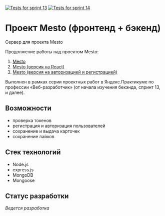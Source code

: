 [![Tests for sprint 13](https://github.com/novvember/express-mesto-gha/actions/workflows/tests-13-sprint.yml/badge.svg)](https://github.com/novvember/express-mesto-gha/actions/workflows/tests-13-sprint.yml) 
[![Tests for sprint 14](https://github.com/novvember/express-mesto-gha/actions/workflows/tests-14-sprint.yml/badge.svg)](https://github.com/novvember/express-mesto-gha/actions/workflows/tests-14-sprint.yml)
# Проект Mesto (фронтенд + бэкенд)

Сервер для проекта Mesto

Продолжение работы над проектом Mesto:
1. [Mesto](https://github.com/novvember/mesto)
2. [Mesto (версия на React)](https://github.com/novvember/mesto-react)
3. [Mesto (версия на авторизацией и регистрацией)](https://github.com/novvember/react-mesto-auth)

Выполнен в рамках серии проектных работ в Яндекс.Практикуме по профессии «Веб-разработчик» (от начала изучения бекэнда, спринт 13, и далее).

## Возможности
- проверка токенов
- регистрация и авторизация пользователей
- сохранение и выдача карточек
- сохранение лайков

## Стек технологий
- Node.js
- express.js
- MongoDB
- Mongoose

## Статус разработки
*Ведется разработка*
